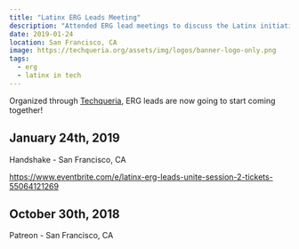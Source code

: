 ```yaml
---
title: "Latinx ERG Leads Meeting"
description: "Attended ERG lead meetings to discuss the Latinx initiatives at different workplaces."
date: 2019-01-24
location: San Francisco, CA
image: https://techqueria.org/assets/img/logos/banner-logo-only.png
tags:
  - erg
  - latinx in tech
---
```


Organized through [Techqueria](https://techqueria.org), ERG leads are now going to start coming together!

## January 24th, 2019

Handshake - San Francisco, CA

https://www.eventbrite.com/e/latinx-erg-leads-unite-session-2-tickets-55064121269

## October 30th, 2018

Patreon - San Francisco, CA
